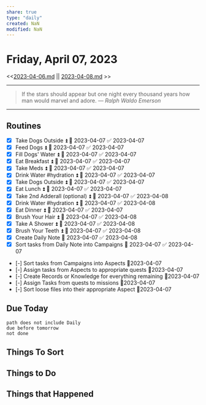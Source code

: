 ```yaml
---
share: true
type: "daily"
created: NaN 
modified: NaN
---
```

# Friday, April 07, 2023
<<[2023-04-06.md](./2023-04-06.md) || [2023-04-08.md](./2023-04-08.md) >>

---

> If the stars should appear but one night every thousand years how man would marvel and adore.
> — <cite>Ralph Waldo Emerson</cite>

---

## Routines
- [x] Take Dogs Outside ⏫ 📅 2023-04-07 ✅ 2023-04-07
- [x] Feed Dogs ⏫ 📅 2023-04-07 ✅ 2023-04-07
- [x] Fill Dogs' Water ⏫ 📅 2023-04-07 ✅ 2023-04-07
- [x] Eat Breakfast ⏫ 📅 2023-04-07 ✅ 2023-04-07
- [x] Take Meds ⏫ 📅 2023-04-07 ✅ 2023-04-07
- [x] Drink Water #hydration ⏫ 📅 2023-04-07 ✅ 2023-04-07
- [x] Take Dogs Outside ⏫ 📅 2023-04-07 ✅ 2023-04-07
- [x] Eat Lunch ⏫ 📅 2023-04-07 ✅ 2023-04-07
- [x] Take 2nd Adderall (optional) ⏫ 📅 2023-04-07 ✅ 2023-04-08
- [x] Drink Water #hydration ⏫ 📅 2023-04-07 ✅ 2023-04-08
- [x] Eat Dinner ⏫ 📅 2023-04-07 ✅ 2023-04-07
- [x] Brush Your Hair ⏫ 📅 2023-04-07 ✅ 2023-04-08
- [x] Take A Shower ⏫ 📅 2023-04-07 ✅ 2023-04-08
- [x] Brush Your Teeth ⏫ 📅 2023-04-07 ✅ 2023-04-08
- [x] Create Daily Note 📅 2023-04-07 ✅ 2023-04-08
- [x] Sort tasks from Daily Note into Campaigns 📅 2023-04-07 ✅ 2023-04-07
- [-] Sort tasks from Campaigns into Aspects 📆2023-04-07
- [-] Assign tasks from Aspects to appropriate quests 📆2023-04-07
- [-] Create Records or Knowledge for everything remaining 📆2023-04-07
- [-] Assign Tasks from quests to missions 📆2023-04-07
- [-] Sort loose files into their appropriate Aspect 📆2023-04-07

## Due Today
```tasks
path does not include Daily
due before tomorrow
not done
```
## Things To Sort




## Things to Do








## Things that Happened
